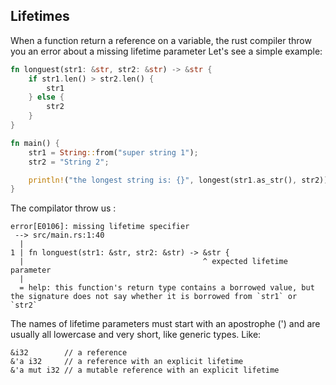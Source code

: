 Lifetimes
------

When a function return a reference on a variable, the rust compiler throw you an error about a missing lifetime parameter
Let's see a simple example:
```Rust
fn longuest(str1: &str, str2: &str) -> &str {
    if str1.len() > str2.len() {
        str1
    } else {
        str2
    }
}

fn main() {
    str1 = String::from("super string 1");
    str2 = "String 2";

    println!("the longest string is: {}", longest(str1.as_str(), str2));
}
```

The compilator throw us :
```
error[E0106]: missing lifetime specifier
 --> src/main.rs:1:40
  |
1 | fn longuest(str1: &str, str2: &str) -> &str {
  |                                        ^ expected lifetime parameter
  |
  = help: this function's return type contains a borrowed value, but the signature does not say whether it is borrowed from `str1` or `str2`
```

The names of lifetime parameters must start with an apostrophe (') and are usually all lowercase and very short, like generic types.
Like:
```
&i32        // a reference
&'a i32     // a reference with an explicit lifetime
&'a mut i32 // a mutable reference with an explicit lifetime
```
